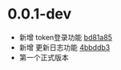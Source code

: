 # 0.0.1-dev

* 新增 token登录功能 [bd81a85](https://github.com/TomyJan/Yunzai-Kuro-Plugin/commit/bd81a85790b9e62b46436a7432408cce4055c302)
* 新增 更新日志功能 [4bbddb3](https://github.com/TomyJan/Yunzai-Kuro-Plugin/commit/4bbddb3378b3f594854e79062268046c456b8140)
* 第一个正式版本
